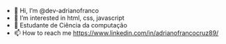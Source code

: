 - 👋 Hi, I’m @dev-adrianofranco
- 👀 I’m interested in html, css, javascript
- 🌱 Estudante de Ciência da computação
- 📫 How to reach me https://www.linkedin.com/in/adrianofrancocruz89/

<!---
dev-adrianofranco/dev-adrianofranco is a ✨ special ✨ repository because its `README.md` (this file) appears on your GitHub profile.
You can click the Preview link to take a look at your changes.
--->
